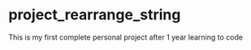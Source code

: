 # project_rearrange_string
This is my first complete personal project after 1 year learning to code
